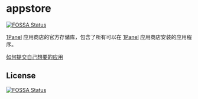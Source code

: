 # appstore
[![FOSSA Status](https://app.fossa.com/api/projects/git%2Bgithub.com%2FTScci%2Fappstore.svg?type=shield)](https://app.fossa.com/projects/git%2Bgithub.com%2FTScci%2Fappstore?ref=badge_shield)


[1Panel](https://github.com/1Panel-dev/1Panel) 应用商店的官方存储库，包含了所有可以在 [1Panel](https://github.com/1Panel-dev/1Panel) 应用商店安装的应用程序。

[如何提交自己想要的应用](https://github.com/1Panel-dev/appstore/wiki/%E5%A6%82%E4%BD%95%E6%8F%90%E4%BA%A4%E8%87%AA%E5%B7%B1%E6%83%B3%E8%A6%81%E7%9A%84%E5%BA%94%E7%94%A8)


## License
[![FOSSA Status](https://app.fossa.com/api/projects/git%2Bgithub.com%2FTScci%2Fappstore.svg?type=large)](https://app.fossa.com/projects/git%2Bgithub.com%2FTScci%2Fappstore?ref=badge_large)